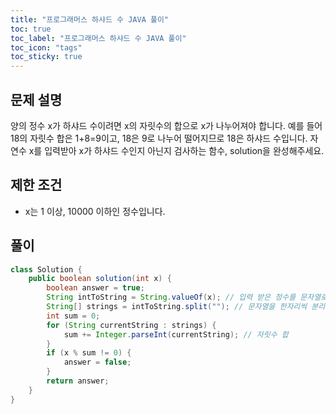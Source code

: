 ```yaml
---
title: "프로그래머스 하샤드 수 JAVA 풀이"
toc: true
toc_label: "프로그래머스 하샤드 수 JAVA 풀이"
toc_icon: "tags"
toc_sticky: true
---
```

## 문제 설명
양의 정수 x가 하샤드 수이려면 x의 자릿수의 합으로 x가 나누어져야 합니다. 예를 들어 18의 자릿수 합은 1+8=9이고, 18은 9로 나누어 떨어지므로 18은 하샤드 수입니다. 자연수 x를 입력받아 x가 하샤드 수인지 아닌지 검사하는 함수, solution을 완성해주세요.

## 제한 조건
- x는 1 이상, 10000 이하인 정수입니다.

## 풀이
```java
class Solution {
    public boolean solution(int x) {
        boolean answer = true;
        String intToString = String.valueOf(x); // 입력 받은 정수를 문자열로 변환
        String[] strings = intToString.split(""); // 문자열을 한자리씩 분리
        int sum = 0;
        for (String currentString : strings) {
            sum += Integer.parseInt(currentString); // 자릿수 합
        }
        if (x % sum != 0) {
            answer = false;
        }
        return answer;
    }
}
```
